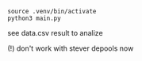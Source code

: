 ```
source .venv/bin/activate
python3 main.py
```

see data.csv result to analize


(!) don't work with stever depools now

